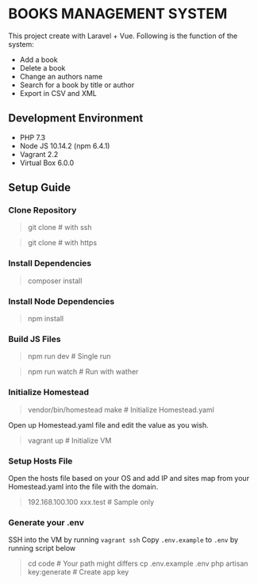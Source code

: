 # BOOKS MANAGEMENT SYSTEM

This project create with Laravel + Vue. Following is the function of the system:
* Add a book
* Delete a book
* Change an authors name
* Search for a book by title or author
* Export in CSV and XML

## Development Environment
* PHP 7.3
* Node JS 10.14.2 (npm 6.4.1)
* Vagrant 2.2
* Virtual Box 6.0.0

## Setup Guide
### Clone Repository
> git clone # with ssh

> git clone # with https

### Install Dependencies
> composer install

### Install Node Dependencies
> npm install

### Build JS Files
> npm run dev     # Single run

> npm run watch   # Run with wather

### Initialize Homestead
> vendor/bin/homestead make     # Initialize Homestead.yaml

Open up Homestead.yaml file and edit the value as you wish.

> vagrant up    # Initialize VM

### Setup Hosts File
Open the hosts file based on your OS and add IP and sites map from your Homestead.yaml into the file with the domain.
> 192.168.100.100   xxx.test     # Sample only

### Generate your .env
SSH into the VM by running `vagrant ssh`
Copy `.env.example` to `.env` by running script below

> cd code       # Your path might differs
> cp .env.example .env
> php artisan key:generate    # Create app key
